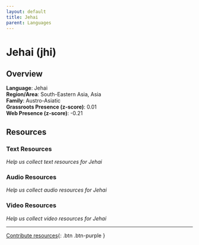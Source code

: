 ```yaml
---
layout: default
title: Jehai
parent: Languages
---
```


# Jehai (jhi)

## Overview

**Language**: Jehai  
**Region/Area**: South-Eastern Asia, Asia  
**Family**: Austro-Asiatic  
**Grassroots Presence (z-score)**: 0.01  
**Web Presence (z-score)**: -0.21  

## Resources

### Text Resources
*Help us collect text resources for Jehai*

### Audio Resources
*Help us collect audio resources for Jehai*

### Video Resources
*Help us collect video resources for Jehai*

---

[Contribute resources](https://forms.office.com/e/1SfLJx3u1r){: .btn .btn-purple }
